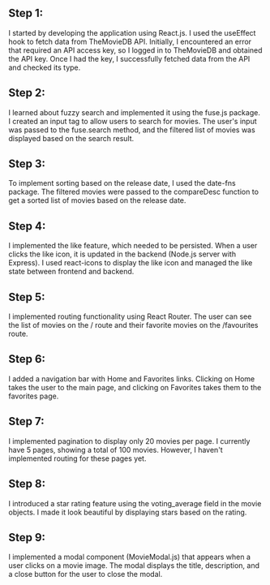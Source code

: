 ## Step 1:
I started by developing the application using React.js. I used the useEffect hook to fetch data from TheMovieDB API. Initially, I encountered an error that required an API access key, so I logged in to TheMovieDB and obtained the API key. Once I had the key, I successfully fetched data from the API and checked its type.

## Step 2:
I learned about fuzzy search and implemented it using the fuse.js package. I created an input tag to allow users to search for movies. The user's input was passed to the fuse.search method, and the filtered list of movies was displayed based on the search result.

## Step 3:
To implement sorting based on the release date, I used the date-fns package. The filtered movies were passed to the compareDesc function to get a sorted list of movies based on the release date.

## Step 4:
I implemented the like feature, which needed to be persisted. When a user clicks the like icon, it is updated in the backend (Node.js server with Express). I used react-icons to display the like icon and managed the like state between frontend and backend.

## Step 5:
I implemented routing functionality using React Router. The user can see the list of movies on the / route and their favorite movies on the /favourites route.

## Step 6:
I added a navigation bar with Home and Favorites links. Clicking on Home takes the user to the main page, and clicking on Favorites takes them to the favorites page.

## Step 7:
I implemented pagination to display only 20 movies per page. I currently have 5 pages, showing a total of 100 movies. However, I haven't implemented routing for these pages yet.

## Step 8:
I introduced a star rating feature using the voting_average field in the movie objects. I made it look beautiful by displaying stars based on the rating.

## Step 9:
I implemented a modal component (MovieModal.js) that appears when a user clicks on a movie image. The modal displays the title, description, and a close button for the user to close the modal.

